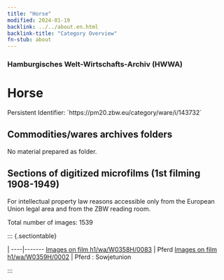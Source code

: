 ```yaml
---
title: "Horse"
modified: 2024-01-19
backlink: ../../about.en.html
backlink-title: "Category Overview"
fn-stub: about
---
```


### Hamburgisches Welt-Wirtschafts-Archiv (HWWA)

# Horse

<div class="hint">Persistent Identifier: `https://pm20.zbw.eu/category/ware/i/143732`</div>







## Commodities/wares archives folders





No material prepared as folder.



<a id="filmsections" />

## Sections of digitized microfilms (1st filming 1908-1949)

<p>For intellectual property law reasons accessible only from the European Union legal area and from the ZBW reading room.</p>



<p>Total number of images: 1539</p>




::: {.sectiontable}

 | 
----|-------
<a class="btn" href="https://pm20.zbw.eu/film/h1/wa/W0358H/0083" rel="nofollow">Images on film h1/wa/W0358H/0083</a> | Pferd
<a class="btn" href="https://pm20.zbw.eu/film/h1/wa/W0359H/0002" rel="nofollow">Images on film h1/wa/W0359H/0002</a> | Pferd : Sowjetunion


:::
















